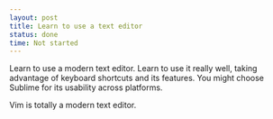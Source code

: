 ```yaml
---
layout: post
title: Learn to use a text editor
status: done
time: Not started
---
```

Learn to use a modern text editor. Learn to use it really well, taking advantage of keyboard shortcuts and its features. You might choose Sublime for its usability across platforms.

Vim is totally a modern text editor.

